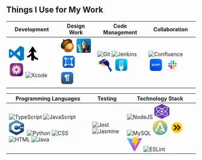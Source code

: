## Things I Use for My Work

|**Development**|**Design Work**|**Code Management**|**Collaboration**|
|---|---|---|---|
|<img src="https://raw.githubusercontent.com/mike-lischke/mike-lischke/master/images/vscode-logo.svg" title="Visual Studio Code" alt="Visual Studio Code" width="40" height="40" />&nbsp;<img src="https://raw.githubusercontent.com/mike-lischke/mike-lischke/master/images/araxis-merge.jpg" title="Araxis Merge Visual Diff" alt="Araxis Merge" width="40" height="40" />&nbsp;<img src="https://raw.githubusercontent.com/mike-lischke/mike-lischke/master/images/textmate-logo.png" title="TextMate" alt="TextMate" width="40" height="40" />&nbsp;<img src="https://cdn.jsdelivr.net/gh/devicons/devicon/icons/xcode/xcode-original.svg" title="Xcode" alt="Xcode" width="40" height="40" />&nbsp;|<img src="https://raw.githubusercontent.com/mike-lischke/mike-lischke/master/images/acorn-logo.png" title="Acorn Image Editor" alt="Acorn" width="40" height="40" />&nbsp;<img src="https://raw.githubusercontent.com/mike-lischke/mike-lischke/master/images/graphic-logo.svg" title="Graphic.app Vector Image Editor" alt="Graphic.app" width="40" height="40" />&nbsp;<img src="https://raw.githubusercontent.com/mike-lischke/mike-lischke/master/images/xscope-logo.svg" title="xScope Screen Inspection Tool" alt="xScope" width="40" height="40" />&nbsp;<img src="https://raw.githubusercontent.com/mike-lischke/mike-lischke/master/images/typewriter-logo.svg" title="TypeWriter Markdown Editor" alt="TypeWriter" width="40" height="40" />&nbsp;|<img src="https://cdn.jsdelivr.net/gh/devicons/devicon/icons/git/git-original.svg"  title="Git Source Code Management" alt="Git" width="40" height="40"/>&nbsp;<img src="https://cdn.jsdelivr.net/gh/devicons/devicon/icons/jenkins/jenkins-line.svg" title="Jenkins Continuous Integration" alt="Jenkins" width="40" height="40"/>&nbsp;<img src="https://raw.githubusercontent.com/mike-lischke/mike-lischke/master/images/gerrit-logo.png" title="Gerrit Code Review" alt="Gerrit" width="40" height="40" />&nbsp;<img src="https://raw.githubusercontent.com/mike-lischke/mike-lischke/master/images/fork-logo.svg" title="Fork Graphical Git Client" alt="Fork" width="40" height="40" />&nbsp;|<img src="https://cdn.jsdelivr.net/gh/devicons/devicon/icons/confluence/confluence-original.svg" title="Confluence " alt="Confluence" width="40" height="40"/>&nbsp;<img src="https://raw.githubusercontent.com/mike-lischke/mike-lischke/master/images/zoom-logo.svg" title="Zoom Video Conferencing" alt="Zoom" width="40" height="40" />&nbsp;<img src="https://raw.githubusercontent.com/mike-lischke/mike-lischke/master/images/slack-logo.svg" title="Slack Chat Client" alt="Slack" width="40" height="40" />&nbsp;|


|**Programming Languages**|**Testing**|**Technology Stack**|
|---|---|---|
|<img src="https://cdn.jsdelivr.net/gh/devicons/devicon/icons/typescript/typescript-original.svg"  title="TypeScript" alt="TypeScript" width="40" height="40"/>&nbsp;<img src="https://cdn.jsdelivr.net/gh/devicons/devicon/icons/javascript/javascript-original.svg"  title="JavaScript" alt="JavaScript" width="40" height="40"/>&nbsp;<img src="https://raw.githubusercontent.com/mike-lischke/mike-lischke/master/images/cpp-logo.svg" title="C++" alt="C++" width="40" height="40"/>&nbsp; <img src="https://cdn.jsdelivr.net/gh/devicons/devicon/icons/python/python-original.svg"  title="Python" alt="Python" width="40" height="40"/>&nbsp;<img src="https://cdn.jsdelivr.net/gh/devicons/devicon/icons/css3/css3-original.svg" title="CSS" alt="CSS" width="40" height="40"/>&nbsp;<img src="https://cdn.jsdelivr.net/gh/devicons/devicon/icons/html5/html5-original.svg"  title="HTML" alt="HTML" width="40" height="40"/>&nbsp;<img src="https://cdn.jsdelivr.net/gh/devicons/devicon/icons/java/java-original.svg" title="Java" alt="Java" width="40" height="40" />|<img src="https://cdn.jsdelivr.net/gh/devicons/devicon/icons/jest/jest-plain.svg" title="Jest" alt="Jest" width="40" height="40" />&nbsp;<img src="https://cdn.jsdelivr.net/gh/devicons/devicon/icons/jasmine/jasmine-plain.svg" title="Jasmine" alt="Jasmine" width="40" height="40" />|<img src="https://cdn.jsdelivr.net/gh/devicons/devicon/icons/nodejs/nodejs-original-wordmark.svg" title="NodeJS" alt="NodeJS" width="40" height="40"/>&nbsp;<img src="https://raw.githubusercontent.com/mike-lischke/mike-lischke/master/images/preact-logo.svg" title="Preact" alt="Preact" width="40" height="40"/>&nbsp;<img src="https://cdn.jsdelivr.net/gh/devicons/devicon/icons/mysql/mysql-original.svg"  title="MySQL"  alt="MySQL" width="40" height="40"/>&nbsp;<img src="https://raw.githubusercontent.com/mike-lischke/mike-lischke/master/images/ANTLRng2.svg" title="ANTLR Next Generation" alt="ANTLRng" width="40" height="40"/>&nbsp;<img src="https://raw.githubusercontent.com/mike-lischke/mike-lischke/master/images/esbuild-logo.png" title="esbuild" alt="esbuild" width="40" height="40" />&nbsp;<img src="https://raw.githubusercontent.com/mike-lischke/mike-lischke/master/images/vite-logo.png" title="Vite Frontend Tooling" alt="Vite" width="40" height="40" />&nbsp;<img src="https://cdn.jsdelivr.net/gh/devicons/devicon/icons/eslint/eslint-original.svg" title="ESLint" alt="ESLint" width="40" height="40" />&nbsp; 
